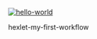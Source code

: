 [![hello-world](https://github.com/nteir/hexlet-my-first-workflow/actions/workflows/hello-world.yml/badge.svg)](https://github.com/nteir/hexlet-my-first-workflow/actions/workflows/hello-world.yml)

hexlet-my-first-workflow